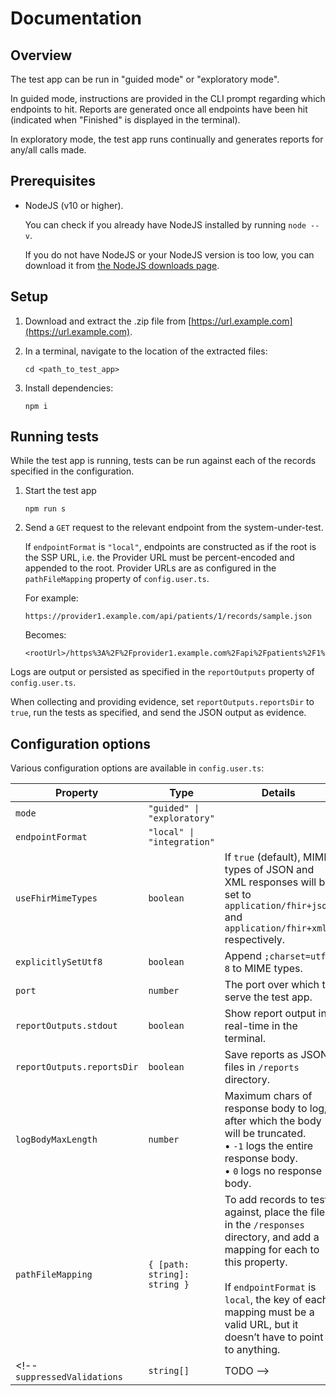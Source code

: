 # Documentation

## Overview

The test app can be run in "guided mode" or "exploratory mode".

In guided mode, instructions are provided in the CLI prompt regarding which endpoints to hit. Reports are generated once all endpoints have been hit (indicated when "Finished" is displayed in the terminal). <!-- TODO -->

In exploratory mode, the test app runs continually and generates reports for any/all calls made.


## Prerequisites

*   NodeJS (v10 <!-- TODO --> or higher).

    You can check if you already have NodeJS installed by running `node --v`.

    If you do not have NodeJS or your NodeJS version is too low, you can download it from [the NodeJS downloads page](https://nodejs.org/en/download/).
    
    <!-- The required dependencies for running the test will be installed as part of the test execution. If the dependencies are already installed, this step will be skipped. -->


## Setup

1.  Download and extract the .zip file from [https://url.example.com](https://url.example.com). <!-- TODO -->

2.  In a terminal, navigate to the location of the extracted files:

    ```
    cd <path_to_test_app>
    ```

3.  Install dependencies: <!-- TODO - auto-install at runtime _iff_ not already installed - see prrta -->

    ```
    npm i
    ```


## Running tests

While the test app is running, tests can be run against each of the records specified in the configuration.

1.  Start the test app

    ```
    npm run s
    ```

2.  Send a `GET` request to the relevant endpoint from the system-under-test.
    
    If `endpointFormat` is `"local"`, endpoints are constructed as if the root is the SSP URL, i.e. the Provider URL must be percent-encoded and appended to the root. Provider URLs are as configured in the `pathFileMapping` property of `config.user.ts`.

    For example:

    ```
    https://provider1.example.com/api/patients/1/records/sample.json
    ```
    Becomes:

    <pre><code><span id="urlOrigin">&lt;rootUrl&gt;</span>/https%3A%2F%2Fprovider1.example.com%2Fapi%2Fpatients%2F1%2Frecords%2Fsample.json</code></pre>

Logs are output or persisted as specified in the `reportOutputs` property of `config.user.ts`.

When collecting and providing evidence, set `reportOutputs.reportsDir` to `true`, run the tests as specified, and send the JSON output as evidence.

<!-- TODO -->
<!-- JSON logs can be viewed in human-readable format by running `npm run pretty-html <fileName>`. -->

<!-- <div class="message is-warning">
<div class="message-body" markdown="1">
**Note**: [note]
</div>
</div> -->

<!-- <div class="notice" markdown="1">

abc

</div> -->

## Configuration options

Various configuration options are available in `config.user.ts`:

Property                   | Type                         | Details
------------------         | ---------------------------  | ------------------------------
`mode`                     | `"guided" \| "exploratory"`  | <!-- **TODO** -->
`endpointFormat`           |  `"local" \| "integration"`  | <!-- **TODO** -->
`useFhirMimeTypes`         | `boolean`                    | If `true` (default), MIME types of JSON and XML responses will be set to `application/fhir+json` and `application/fhir+xml` respectively.
`explicitlySetUtf8`        | `boolean`                    | Append `;charset=utf-8` to MIME types.
`port`                     | `number`                     | The port over which to serve the test app.
`reportOutputs.stdout`     | `boolean`                    | Show report output in real-time in the terminal.
`reportOutputs.reportsDir` | `boolean`                    | Save reports as JSON files in `/reports` directory.
`logBodyMaxLength`         | `number`                     | Maximum chars of response body to log, after which the body will be truncated.<br>• `-1` logs the entire response body.<br>• `0` logs no response body.
`pathFileMapping`          | `{ [path: string]: string }` | To add records to test against, place the files in the `/responses` directory, and add a mapping for each to this property.<br><br>If `endpointFormat` is `local`, the key of each mapping must be a valid URL, but it doesn&rsquo;t have to point to anything.
<!-- `suppressedValidations`    | `string[]`                   | TODO -->
